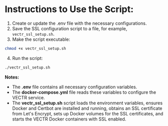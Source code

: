 # Instructions to Use the Script:
1. Create or update the .env file with the necessary configurations.
2. Save the SSL configuration script to a file, for example, ```vectr_ssl_setup.sh```.
3. Make the script executable:
```bash
chmod +x vectr_ssl_setup.sh
```
4. Run the script:
```bash
./vectr_ssl_setup.sh
```
**Notes:**
- The **.env** file contains all necessary configuration variables.
- The **docker-compose.yml** file reads these variables to configure the VECTR service.
- The **vectr_ssl_setup.sh** script loads the environment variables, ensures Docker and Certbot are installed and running, obtains an SSL certificate from Let's Encrypt, sets up Docker volumes for the SSL certificates, and starts the VECTR Docker containers with SSL enabled.
